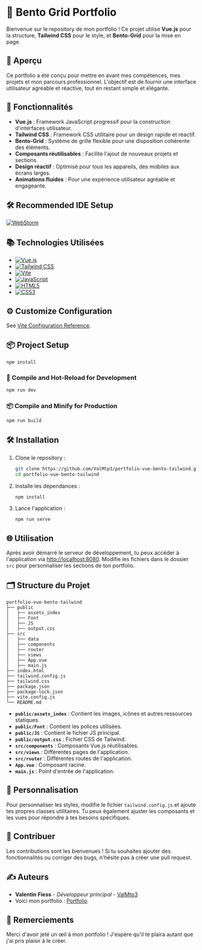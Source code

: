 # 🌟 Bento Grid Portfolio

Bienvenue sur le repository de mon portfolio ! Ce projet utilise **Vue.js** pour la structure, **Tailwind CSS** pour le style, et **Bento-Grid** pour la mise en page.

## 🚀 Aperçu

Ce portfolio a été conçu pour mettre en avant mes compétences, mes projets et mon parcours professionnel. L'objectif est de fournir une interface utilisateur agréable et réactive, tout en restant simple et élégante.

## 🎨 Fonctionnalités

- **Vue.js** : Framework JavaScript progressif pour la construction d'interfaces utilisateur.
- **Tailwind CSS** : Framework CSS utilitaire pour un design rapide et réactif.
- **Bento-Grid** : Système de grille flexible pour une disposition cohérente des éléments.
- **Composants réutilisables** : Facilite l'ajout de nouveaux projets et sections.
- **Design réactif** : Optimisé pour tous les appareils, des mobiles aux écrans larges.
- **Animations fluides** : Pour une expérience utilisateur agréable et engageante.

## 🛠️ Recommended IDE Setup

[![WebStorm](https://img.shields.io/badge/WebStorm-000000?style=for-the-badge&logo=webstorm&logoColor=white)](https://www.jetbrains.com/webstorm/)

## 📚 Technologies Utilisées

- [![Vue.js](https://img.shields.io/badge/Vue.js-35495E?style=for-the-badge&logo=vuedotjs&logoColor=4FC08D)](https://vuejs.org/)
- [![Tailwind CSS](https://img.shields.io/badge/Tailwind_CSS-38B2AC?style=for-the-badge&logo=tailwind-css&logoColor=white)](https://tailwindcss.com/)
- [![Vite](https://img.shields.io/badge/Vite-646CFF?style=for-the-badge&logo=vite&logoColor=FFD62E)](https://vitejs.dev/)
- [![JavaScript](https://img.shields.io/badge/JavaScript-F7DF1E?style=for-the-badge&logo=javascript&logoColor=black)](https://developer.mozilla.org/en-US/docs/Web/JavaScript)
- [![HTML5](https://img.shields.io/badge/HTML5-E34F26?style=for-the-badge&logo=html5&logoColor=white)](https://developer.mozilla.org/en-US/docs/Web/Guide/HTML/HTML5)
- [![CSS3](https://img.shields.io/badge/CSS3-1572B6?style=for-the-badge&logo=css3&logoColor=white)](https://developer.mozilla.org/en-US/docs/Web/CSS)

## ⚙️ Customize Configuration

See [Vite Configuration Reference](https://vitejs.dev/config/).

## 📦 Project Setup

```sh
npm install
```

### 🔄 Compile and Hot-Reload for Development

```sh
npm run dev
```

### 📦 Compile and Minify for Production

```sh
npm run build
```

## 🛠️ Installation

1. Clone le repository :
   ```bash
   git clone https://github.com/ValMtp3/portfolio-vue-bento-tailwind.git
   cd portfolio-vue-bento-tailwind
   ```

2. Installe les dépendances :
   ```bash
   npm install
   ```

3. Lance l'application :
   ```bash
   npm run serve
   ```

## 🌐 Utilisation

Après avoir démarré le serveur de développement, tu peux accéder à l'application via [http://localhost:8080](http://localhost:8080). Modifie les fichiers dans le dossier `src` pour personnaliser les sections de ton portfolio.

## 🗂️ Structure du Projet

```plaintext
portfolio-vue-bento-tailwind
├── public
│   ├── assets_index
│   ├── Font
│   ├── JS
│   ├── output.css
├── src
│   ├── data
│   ├── components
│   ├── router
│   ├── views
│   ├── App.vue
│   ├── main.js
├── index.html
├── tailwind.config.js
├── tailwind.css
├── package.json
├── package-lock.json
├── vite.config.js
└── README.md
```

- **`public/assets_index`** : Contient les images, icônes et autres ressources statiques.
- **`public/Font`** : Contient les polices utilisées.
- **`public/JS`** : Contient le fichier JS principal.
- **`public/output.css`** : Fichier CSS de Tailwind.
- **`src/components`** : Composants Vue.js réutilisables.
- **`src/views`** : Différentes pages de l'application.
- **`src/router`** : Différentes routes de l'application.
- **`App.vue`** : Composant racine.
- **`main.js`** : Point d'entrée de l'application.

## 🎨 Personnalisation

Pour personnaliser les styles, modifie le fichier `tailwind.config.js` et ajoute tes propres classes utilitaires. Tu peux également ajuster les composants et les vues pour répondre à tes besoins spécifiques.

## 🤝 Contribuer

Les contributions sont les bienvenues ! Si tu souhaites ajouter des fonctionnalités ou corriger des bugs, n'hésite pas à créer une pull request.

## ✍️ Auteurs

- **Valentin Fiess** - *Développeur principal* - [ValMtp3](https://github.com/ValMtp3)
- Voici mon portfolio : [Portfolio](https://valentin-fiess.fr)

## 💖 Remerciements

Merci d'avoir jeté un œil à mon portfolio ! J'espère qu'il te plaira autant que j'ai pris plaisir à le créer.
